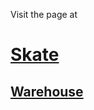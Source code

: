Visit the page at <a href="https://pratik-kumar-621.github.io/skate-warehouse/"><h1>Skate</h1><h2>Warehouse</h2></a>
